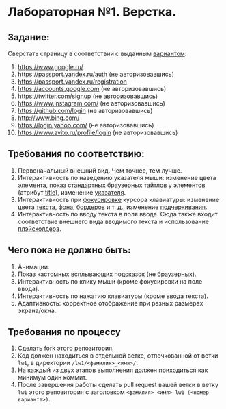 # Лабораторная №1. Верстка.

## Задание:

Сверстать страницу в соответствии с выданным [вариантом](lw1_options.md):

1. https://www.google.ru/
2. https://passport.yandex.ru/auth (не авторизовавшись)
3. https://passport.yandex.ru/registration
4. https://accounts.google.com (не авторизовавшись)
5. https://twitter.com/signup (не авторизовавшись)
6. https://www.instagram.com/ (не авторизовавшись)
7. https://github.com/login (не авторизовавшись)
8. http://www.bing.com/
9. https://login.yahoo.com/ (не авторизовавшись)
10. https://www.avito.ru/profile/login (не авторизовавшись)

## Требования по соответствию:

1. Первоначальный внешний вид. Чем точнее, тем лучше.
2. Интерактивность по наведению указателя мыши: изменение цвета элемента, показ стандартных браузерных тайтлов у элементов (атрибут [title](http://htmlbook.ru/html/a/title)), изменение [указателя](http://htmlbook.ru/css/cursor).
3. Интерактивность при [фокусировке](http://htmlbook.ru/css/focus) курсора клавиатуры: изменение цвета [текста](http://htmlbook.ru/css/color), [фона](http://htmlbook.ru/css/background-color), [бордеров](http://htmlbook.ru/css/border) и т. д., изменение [подчеркивания](http://htmlbook.ru/css/text-decoration).
4. Интерактивность по вводу текста в поля ввода. Сюда также входит соответствие внешнего вида вводимого текста и использование [плэйсхолдера](http://htmlbook.ru/html/input/placeholder).

## Чего пока не должно быть:

1. Анимации.
2. Показ кастомных всплывающих подсказок (не [браузерных](http://htmlbook.ru/html/a/title)).
3. Интерактивность по клику мыши (кроме фокусировки на поле ввода).
4. Интерактивность по нажатию клавиатуры (кроме ввода текста).
5. Адаптивность: корректное отображение при разных размерах экрана/окна.

## Требования по процессу

1. Сделать fork этого репозитория.
2. Код должен находиться в отдельной ветке, отпочкованной от ветки `lw1`, в директории `/lw1/<фамилия>_<имя>/`.
3. На каждый из двух этапов выполнения должен приходиться как минимум один коммит.
4. После завершения работы сделать pull request вашей ветки в ветку `lw1` этого репозитория с заголовком `<фамилия> <имя> lw1 (<номер варианта>)`.

